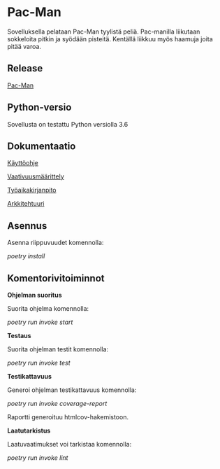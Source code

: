 # Pac-Man

Sovelluksella pelataan Pac-Man tyylistä peliä. Pac-manilla liikutaan sokkeloita pitkin ja syödään pisteitä.
Kentällä liikkuu myös haamuja joita pitää varoa. 

## Release 

[Pac-Man](https://github.com/anniliisal/Pac-Man/releases/tag/%23loppupalautuspacman)

## Python-versio

Sovellusta on testattu Python versiolla 3.6

## Dokumentaatio

[Käyttöohje](https://github.com/anniliisal/ot-harjoitustyo/blob/master/dokumentaatio/käyttöohje.md)

[Vaativuusmäärittely](https://github.com/anniliisal/ot-harjoitustyo/blob/master/dokumentaatio/vaativuusmäärittely.md)

[Työaikakirjanpito](https://github.com/anniliisal/ot-harjoitustyo/blob/master/dokumentaatio/tuntikirjanpito.md)

[Arkkitehtuuri](https://github.com/anniliisal/ot-harjoitustyo/blob/master/dokumentaatio/arkkitehtuuri.md)

## Asennus

Asenna riippuvuudet komennolla:

*poetry install*

## Komentorivitoiminnot

**Ohjelman suoritus**

Suorita ohjelma komennolla:

*poetry run invoke start*
 
**Testaus**

Suorita ohjelman testit komennolla:

*poetry run invoke test*

**Testikattavuus**

Generoi ohjelman testikattavuus komennolla:

*poetry run invoke coverage-report*

Raportti generoituu htmlcov-hakemistoon.

**Laatutarkistus**

Laatuvaatimukset voi tarkistaa komennolla:

*poetry run invoke lint*












